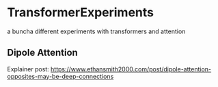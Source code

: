 # TransformerExperiments

a buncha different experiments with transformers and attention


## Dipole Attention
Explainer post: https://www.ethansmith2000.com/post/dipole-attention-opposites-may-be-deep-connections



